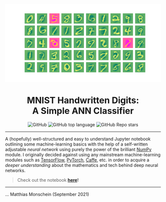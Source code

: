 <div align="center">
    <img src="media/predictions.gif" />
</div>


<h1 align="center">MNIST Handwritten Digits:<br />A Simple ANN Classifier</h1>

<p align="center">
  <img alt="GitHub" src="https://img.shields.io/github/license/MattMoony/ann_mnist?style=for-the-badge">
  <img alt="GitHub top language" src="https://img.shields.io/github/languages/top/MattMoony/ann_mnist?style=for-the-badge">
  <img alt="GitHub Repo stars" src="https://img.shields.io/github/stars/MattMoony/ann_mnist?style=for-the-badge&color=cecece">
</p>

---

A (hopefully) well-structured and easy to understand Jupyter notebook outlining some machine-learning basics with the help of a self-written adjustable *neural network* using purely the power of the brilliant [NumPy](https://numpy.org/) module. I originally decided against using any mainstream machine-learning modules such as [TensorFlow](https://github.com/tensorflow/tensorflow), [PyTorch](https://github.com/pytorch/pytorch), [Caffe](https://github.com/BVLC/caffe), etc. in order to acquire a *deeper understanding* about the mathematics and tech behind deep neural networks.

> Check out the notebook **[here](main.ipynb)!**

---

... Matthias Monschein (September 2021)